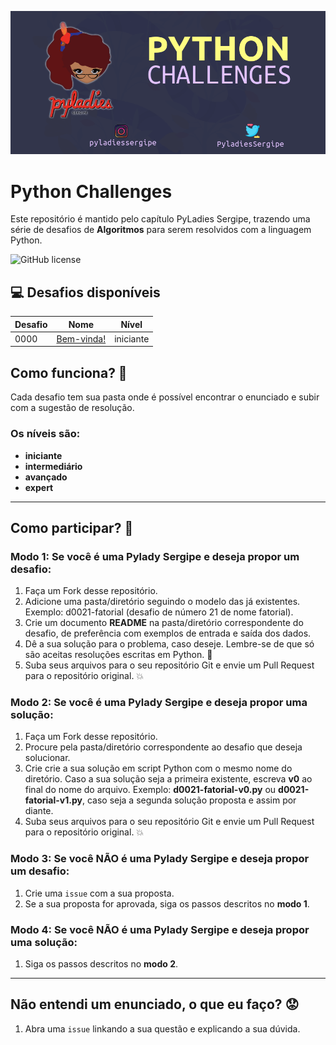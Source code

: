 ![logotimo Pyladies Sergipe](img/banner.png)

# Python Challenges
Este repositório é mantido pelo capítulo PyLadies Sergipe, trazendo uma série de desafios de **Algoritmos** para serem resolvidos com a linguagem Python.

![GitHub license](https://img.shields.io/github/license/pyladies-sergipe/challenges-python?color=red&style=flat-square)
## :computer: Desafios disponíveis

| Desafio | Nome | Nível |
| ------------- |:-------------:|:-------------:|
|0000| [Bem-vinda!](https://github.com/pyladies-sergipe/challenges-python/d0000_bem_vinda) | iniciante |

## Como funciona? :thinking:

Cada desafio tem sua pasta onde é possível encontrar o enunciado e subir com a sugestão de resolução.

### Os níveis são:
* **iniciante**
* **intermediário**
* **avançado**
* **expert**

----

## Como participar? :tada:

### Modo 1: Se você é uma Pylady Sergipe e deseja propor um desafio:

1. Faça um Fork desse repositório.
2. Adicione uma pasta/diretório seguindo o modelo das já existentes. Exemplo: d0021-fatorial (desafio de número 21 de nome fatorial).
3. Crie um documento **README** na pasta/diretório correspondente do desafio, de preferência com exemplos de entrada e saída dos dados.
4. Dê a sua solução para o problema, caso deseje. Lembre-se de que só são aceitas resoluções escritas em Python. :snake:
5. Suba seus arquivos para o seu repositório Git e envie um Pull Request para o repositório original. :boom:

### Modo 2: Se você é uma Pylady Sergipe e deseja propor uma solução:

1. Faça um Fork desse repositório.
2. Procure pela pasta/diretório correspondente ao desafio que deseja solucionar.
3. Crie crie a sua solução em script Python com o mesmo nome do diretório. Caso a sua solução seja a primeira existente, escreva **v0** ao final do nome do arquivo. Exemplo: **d0021-fatorial-v0.py** ou **d0021-fatorial-v1.py**, caso seja a segunda solução proposta e assim por diante.
5. Suba seus arquivos para o seu repositório Git e envie um Pull Request para o repositório original. :boom:

### Modo 3: Se você  NÃO é uma Pylady Sergipe e deseja propor um desafio:

1. Crie uma `issue` com a sua proposta.
2. Se a sua proposta for aprovada, siga os passos descritos no **modo 1**.

### Modo 4: Se você  NÃO é uma Pylady Sergipe e deseja propor uma solução:

1. Siga os passos descritos no **modo 2**.

----

## Não entendi um enunciado, o que eu faço? :worried:

1. Abra uma `issue` linkando a sua questão e explicando a sua dúvida.
